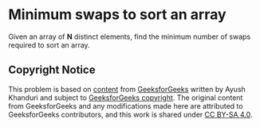# Minimum swaps to sort an array

Given an array of **N** distinct elements, find the minimum number of swaps required to sort an array.

## Copyright Notice

This problem is based on [content](https://www.geeksforgeeks.org/minimum-number-swaps-required-sort-array/)
from [GeeksforGeeks](https://www.geeksforgeeks.org)
written by Ayush Khanduri
and subject to [GeeksforGeeks copyright](https://www.geeksforgeeks.org/legal/copyright-information/).
The original content from GeeksforGeeks and any modifications made here are attributed to GeeksforGeeks contributors,
and this work is shared under [CC BY-SA 4.0](../LICENSE).
